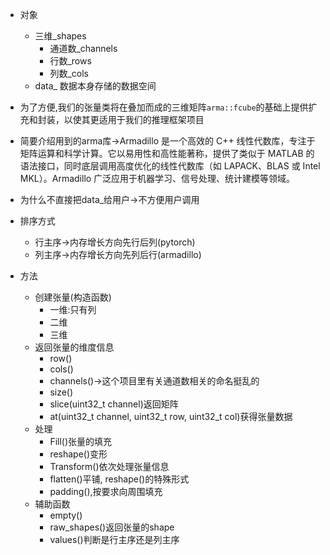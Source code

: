 - 对象
	- 三维_shapes
		- 通道数_channels
		- 行数_rows
		- 列数_cols
	- data_ 数据本身存储的数据空间


- 为了方便,我们的张量类将在叠加而成的三维矩阵`arma::fcube`的基础上提供扩充和封装，以使其更适用于我们的推理框架项目
- 简要介绍用到的arma库->Armadillo 是一个高效的 C++ 线性代数库，专注于矩阵运算和科学计算。它以易用性和高性能著称，提供了类似于 MATLAB 的语法接口，同时底层调用高度优化的线性代数库（如 LAPACK、BLAS 或 Intel MKL）。Armadillo 广泛应用于机器学习、信号处理、统计建模等领域。
- 为什么不直接把data_给用户->不方便用户调用
- 排序方式
	- 行主序->内存增长方向先行后列(pytorch)
	- 列主序->内存增长方向先列后行(armadillo)
- 方法
	- 创建张量(构造函数)
		- 一维:只有列
		- 二维
		- 三维
	- 返回张量的维度信息
		- row()
		- cols()
		- channels()->这个项目里有关通道数相关的命名挺乱的
		- size()
		- slice(uint32_t channel)返回矩阵
		- at(uint32_t channel, uint32_t row, uint32_t col)获得张量数据
	-  处理	
		- Fill()张量的填充
		- reshape()变形
		- Transform()依次处理张量信息
		- flatten()平铺, reshape()的特殊形式
		- padding(),按要求向周围填充
	- 辅助函数
		- empty()
		- raw_shapes()返回张量的shape
		- values()判断是行主序还是列主序
	
